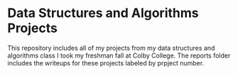 # Data Structures and Algorithms Projects

This repository includes all of my projects from my data structures and algorithms class I took my freshman fall at Colby College. The reports folder includes the writeups for these projects labeled by prpject number.
